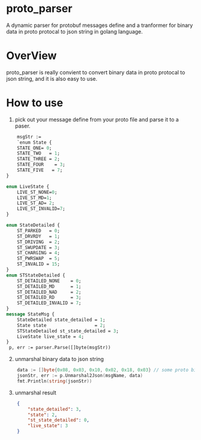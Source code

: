 # proto_parser
A dynamic parser for protobuf messages define and a tranformer for binary data in proto protocal to json string in golang language.

# OverView 
proto_parser is really convient to  convert binary data in proto protocal to  json string, and it is also easy to use.

# How to use
1. pick out  your message define from your proto file and parse it to a paser.
```protobuf
    msgStr :=
	`enum State {
    STATE_ONE= 0;
    STATE_TWO   = 1;
    STATE_THREE = 2;
    STATE_FOUR    = 3;
    STATE_FIVE   = 7;
}

enum LiveState {
    LIVE_ST_NONE=0;
    LIVE_ST_MD=1;
    LIVE_ST_AD= 2;
    LIVE_ST_INVALID=7;
}

enum StateDetailed {
    ST_PARKED   = 0;
    ST_DRVRDY   = 1;
    ST_DRIVING  = 2;
    ST_SWUPDATE = 3;
    ST_CHARGING = 4;
    ST_PWRSWAP  = 5;
    ST_INVALID = 15;
}
enum STStateDetailed {
    ST_DETAILED_NONE    = 0;
    ST_DETAILED_MD      = 1;
    ST_DETAILED_NAD     = 2;
    ST_DETAILED_RD      = 3;
    ST_DETAILED_INVALID = 7;
}
message StateMsg {
    StateDetailed state_detailed = 1;
    State state                  = 2;
    STStateDetailed st_state_detailed = 3;
    LiveState live_state = 4;
}
 p, err := parser.Parse([]byte(msgStr))
```
2. unmarshal binary data to json string
```go
    data := []byte{0x08, 0x03, 0x10, 0x02, 0x18, 0x03} // some proto binary data
    jsonStr, err := p.Unmarshal2Json(msgName, data)
    fmt.Println(string(jsonStr))
```

3. unmarshal result
```json
    {
        "state_detailed": 3,
        "state": 2,
        "st_state_detailed": 0,
        "live_state": 3
    }
```
